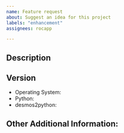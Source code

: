 ```yaml
---
name: Feature request
about: Suggest an idea for this project
labels: "enhancement"
assignees: rocapp

---
```


<!-- Have you searched for similar issues? Someone may already be working on the feature you are suggesting. Before submitting this issue, please check the open issues and add a note before logging a new issue.
-->


## Description
<!--Provide a clear and concise description of what the problem is and the improvement you are suggesting-->

<!--Please add screenshots if needed-->


## Version

  * Operating System:
  * Python:
  * desmos2python:


## Other Additional Information:
<!--Any additional information, related issues, etc.-->

